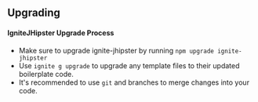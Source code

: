 ## Upgrading

#### IgniteJHipster Upgrade Process

 - Make sure to upgrade ignite-jhipster by running `npm upgrade ignite-jhipster`
 - Use `ignite g upgrade` to upgrade any template files to their updated boilerplate code.
 - It's recommended to use `git` and branches to merge changes into your code. 
